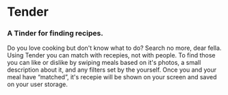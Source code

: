 # Tender
### A Tinder for finding recipes.

Do you love cooking but don't know what to do? Search no more, dear fella. 
Using Tender you can match with recepies, not with people.
To find those you can like or dislike by swiping meals based on it's photos, a small description about it, and any filters set by the yourself. Once you and your meal have “matched”, it's recepie will be shown on your screen and saved on your user storage.
